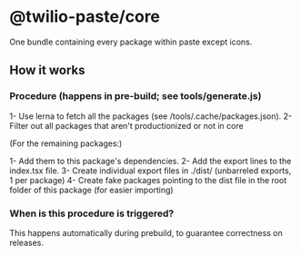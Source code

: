 # @twilio-paste/core

One bundle containing every package within paste except icons.

## How it works

### Procedure (happens in pre-build; see tools/generate.js)

1- Use lerna to fetch all the packages (see /tools/.cache/packages.json).
2- Filter out all packages that aren't productionized or not in core

(For the remaining packages:)

1- Add them to this package's dependencies.
2- Add the export lines to the index.tsx file.
3- Create individual export files in ./dist/ (unbarreled exports, 1 per package)
4- Create fake packages pointing to the dist file in the root folder of this package (for easier importing)

### When is this procedure is triggered?

This happens automatically during prebuild, to guarantee correctness on releases.
